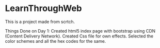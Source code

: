 # LearnThroughWeb
This is a project made from scrtch.

Things Done on Day 1:
Created html5 index page with bootstrap using CDN (Content Delivery Network).
Created Css file for own effects.
Selected the color schemes and all the hex codes for the same.


